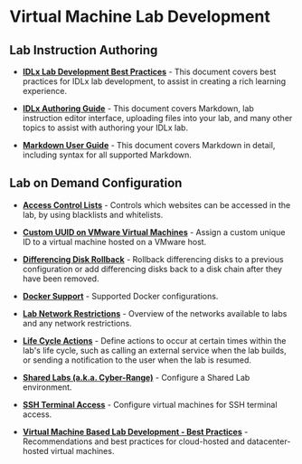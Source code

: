 # Virtual Machine Lab Development

## Lab Instruction Authoring

- [**IDLx Lab Development Best Practices**](/lod/idlx-development-best-practices.md) - This document covers best practices for IDLx lab development, to assist in creating a rich learning experience.

- [**IDLx Authoring Guide**](../../guides/idl2/idlv2-authoring-guide-and-best-practice.md) - This document covers Markdown, lab instruction editor interface, uploading files into your lab, and many other topics to assist with authoring your IDLx lab.

- [**Markdown User Guide**](../../guides/idl2/markdown-user-guide.md) - This document covers Markdown in detail, including syntax for all supported Markdown.

## Lab on Demand Configuration

* [**Access Control Lists**](/lod/access-control-lists.md) - Controls which websites can be accessed in the lab, by using blacklists and whitelists. 

- [**Custom UUID on VMware Virtual Machines**](/lod/uuid.md) - Assign a custom unique ID to a virtual machine hosted on a VMware host.

* [**Differencing Disk Rollback**](/lod/differencing-disks.md) - Rollback differencing disks to a previous configuration or add differencing disks back to a disk chain after they have been removed.

* [**Docker Support**](/lod/docker.md) - Supported Docker configurations.

* [**Lab Network Restrictions**](/lod/lab-networks.md) - Overview of the networks available to labs and any network restrictions. 

* [**Life Cycle Actions**](/lod/life-cycle-actions.md) - Define actions to occur at certain times within the lab's life cycle, such as calling an external service when the lab builds, or sending a notification to the user when the lab is resumed. 

* [**Shared Labs (a.k.a. Cyber-Range)**](/guides/sl/sharedlabs.md) - Configure a Shared Lab environment.

* [**SSH Terminal Access**](/lod/terminal-access.md) - Configure virtual machines for SSH terminal access. 

* [**Virtual Machine Based Lab Development - Best Practices**](/lod/vm-based-lab-build-best-practices.md) - Recommendations and best practices for cloud-hosted and datacenter-hosted virtual machines.
